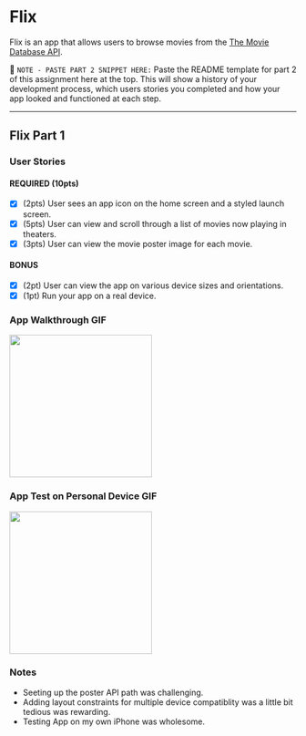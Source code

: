 # Flix

Flix is an app that allows users to browse movies from the [The Movie Database API](http://docs.themoviedb.apiary.io/#).

📝 `NOTE - PASTE PART 2 SNIPPET HERE:` Paste the README template for part 2 of this assignment here at the top. This will show a history of your development process, which users stories you completed and how your app looked and functioned at each step.

---

## Flix Part 1

### User Stories

#### REQUIRED (10pts)
- [x] (2pts) User sees an app icon on the home screen and a styled launch screen.
- [x] (5pts) User can view and scroll through a list of movies now playing in theaters.
- [x] (3pts) User can view the movie poster image for each movie.

#### BONUS
- [x] (2pt) User can view the app on various device sizes and orientations.
- [x] (1pt) Run your app on a real device.

### App Walkthrough GIF

<img src="https://github.com/GusCornejo/Flix/blob/main/FLIX.gif" width=250><br>

### App Test on Personal Device GIF

<img src="https://github.com/GusCornejo/Flix/blob/main/Test.gif" width=250><br>


### Notes

- Seeting up the poster API path was challenging.
- Adding layout constraints for multiple device compatiblity was a little bit tedious was rewarding.
- Testing App on my own iPhone was wholesome.
